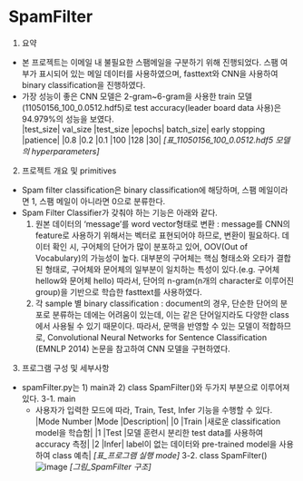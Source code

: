 # SpamFilter
1. 요약
- 본 프로젝트는 이메일 내 불필요한 스팸메일을 구분하기 위해 진행되었다. 스팸 여부가 표시되어 있는 메일 데이터를 사용하였으며, fasttext와 CNN을 사용하여 binary classification을 진행하였다. 
- 가장 성능이 좋은 CNN 모델은 2-gram~6-gram을 사용한 train 모델(11050156_100_0.0512.hdf5)로 test accuracy(leader board data 사용)은 94.979%의 성능을 보였다.   
  |test_size|	val_size	|test_size	|epochs|	batch_size|	early stopping |patience|
  |0.8	|0.2	|0.1	|100	|128	|30|
  *[표_11050156_100_0.0512.hdf5 모델의 hyperparameters]*

2. 프로젝트 개요 및 primitives
- Spam filter classification은 binary classification에 해당하며, 스팸 메일이라면 1, 스팸 메일이 아니라면 0으로 분류한다. 
- Spam Filter Classifier가 갖춰야 하는 기능은 아래와 같다.
  1) 원본 데이터의 ‘message’를 word vector형태로 변환 : message를 CNN의 feature로 사용하기 위해서는 벡터로 표현되어야 하므로, 변환이 필요하다. 데이터 확인 시, 구어체의 단어가 많이 분포하고 있어, OOV(Out of Vocabulary)의 가능성이 높다. 대부분의 구어체는 핵심 형태소와 오타가 결합된 형태로, 구어체와 문어체의 일부분이 일치하는 특성이 있다.(e.g. 구어체 hellow와 문어체 hello) 따라서, 단어의 n-gram(n개의 character로 이루어진 group)을 기반으로 학습한 fasttext를 사용하였다.  
  2) 각 sample 별 binary classification : document의 경우, 단순한 단어의 분포로 분류하는 데에는 어려움이 있는데, 이는 같은 단어일지라도 다양한 class에서 사용될 수 있기 때문이다. 따라서, 문맥을 반영할 수 있는 모델이 적합하므로,  Convolutional Neural Networks for Sentence Classification (EMNLP 2014) 논문을 참고하여 CNN 모델을 구현하였다. 

3. 프로그램 구성 및 세부사항
  - spamFilter.py는 1) main과 2) class SpamFilter()와 두가지 부분으로 이루어져 있다. 
    3-1. main
      - 사용자가 입력한 모드에 따라, Train, Test, Infer 기능을 수행할 수 있다. 
        |Mode Number	|Mode	|Description|
        |0	|Train	|새로운 classification model을 학습함|
        |1	|Test	|모델 훈련시 분리한 test data를 사용하여 accuracy 측정|
        |2	|Infer|	label이 없는 데이터와 pre-trained model을 사용하여 class 예측|
*[표_프로그램 실행 mode]*
    3-2. class SpamFilter()
    ![image](https://user-images.githubusercontent.com/62787552/109521364-937b4080-7af0-11eb-9b87-fc590952a3c7.png)
    *[그림_SpamFilter 구조]*

